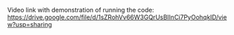 Video link with demonstration of running the code: https://drive.google.com/file/d/1sZRohVv66W3GQrUsBIInCi7PyOohqkID/view?usp=sharing
